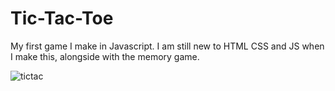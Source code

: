 # Tic-Tac-Toe
My first game I make in Javascript. I am still new to HTML CSS and JS when I make this, alongside with the memory game.


![tictac](https://github.com/Jerome-study/Tic-Tac-Toe/assets/119875460/0c1f17a8-b3c0-4f38-9353-98d1289bad2c)

